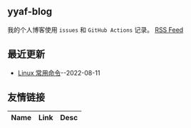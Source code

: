 ## yyaf-blog
我的个人博客使用 `issues` 和 `GitHub Actions` 记录。
[RSS Feed](https://raw.githubusercontent.com/yyaf/yyaf-blog/master/feed.xml)

## 最近更新
- [Linux 常用命令](https://github.com/yyaf/yyaf-blog/issues/1)--2022-08-11

## 友情链接
| Name | Link | Desc | 
 | ---- | ---- | ---- |
